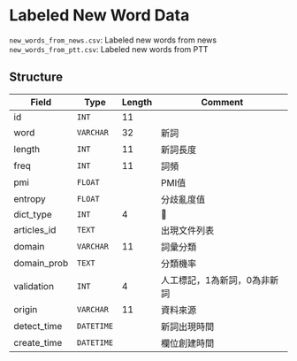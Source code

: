 # Labeled New Word Data

`new_words_from_news.csv`: Labeled new words from news  
`new_words_from_ptt.csv`: Labeled new words from PTT

## Structure

| Field | Type | Length | Comment |
|---|---|---|---|
| id | `INT` | 11 |  |
| word | `VARCHAR` | 32 | 新詞 |
| length | `INT` | 11 | 新詞長度 |
| freq | `INT` | 11 | 詞頻 |
| pmi | `FLOAT` |  | PMI值 |
| entropy | `FLOAT` |  | 分歧亂度值 |
| dict_type | `INT` | 4 |  |
| articles_id | `TEXT` |  | 出現文件列表 |
| domain | `VARCHAR` | 11 | 詞彙分類 |
| domain_prob | `TEXT` |  | 分類機率 |
| validation | `INT` | 4 | 人工標記，1為新詞，0為非新詞 |
| origin | `VARCHAR` | 11 | 資料來源 |
| detect_time | `DATETIME` |  | 新詞出現時間 |
| create_time | `DATETIME` |  | 欄位創建時間 |

